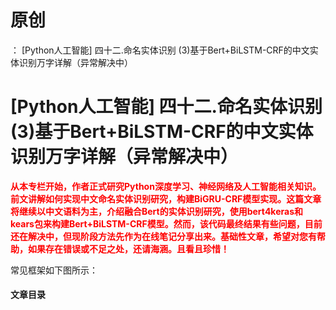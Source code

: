 # 原创
：  [Python人工智能] 四十二.命名实体识别 (3)基于Bert+BiLSTM-CRF的中文实体识别万字详解（异常解决中）

# [Python人工智能] 四十二.命名实体识别 (3)基于Bert+BiLSTM-CRF的中文实体识别万字详解（异常解决中）

<font color="red">**从本专栏开始，作者正式研究Python深度学习、神经网络及人工智能相关知识。前文讲解如何实现中文命名实体识别研究，构建BiGRU-CRF模型实现。这篇文章将继续以中文语料为主，介绍融合Bert的实体识别研究，使用bert4keras和kears包来构建Bert+BiLSTM-CRF模型。然而，该代码最终结果有些问题，目前还在解决中，但现阶段方法先作为在线笔记分享出来。基础性文章，希望对您有帮助，如果存在错误或不足之处，还请海涵。且看且珍惜！**</font>

常见框架如下图所示：

#### 文章目录
